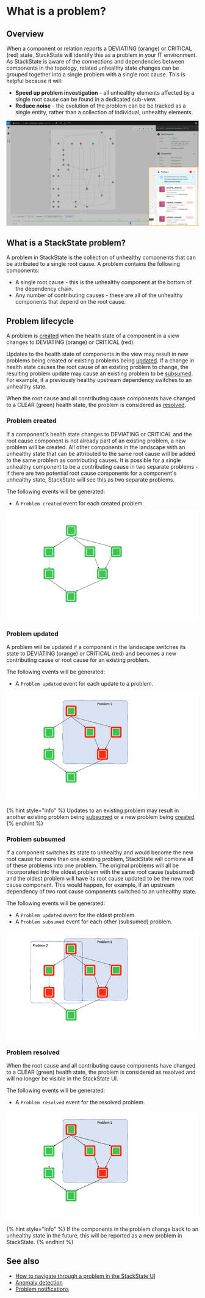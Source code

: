 # What is a problem?

## Overview

When a component or relation reports a DEVIATING \(orange\) or CRITICAL \(red\) state, StackState will identify this as a problem in your IT environment. As StackState is aware of the connections and dependencies between components in the topology, related unhealthy state changes can be grouped together into a single problem with a single root cause. This is helpful because it will:

* **Speed up problem investigation** - all unhealthy elements affected by a single root cause can be found in a dedicated sub-view.
* **Reduce noise** - the evolution of the problem can be be tracked as a single entity, rather than a collection of individual, unhealthy elements.

![Problems in View Details pane](../../.gitbook/assets/v45_problem_summary.png)

## What is a StackState problem?

A problem in StackState is the collection of unhealthy components that can be attributed to a single root cause. A problem contains the following components:

* A single root cause - this is the unhealthy component at the bottom of the dependency chain.
* Any number of contributing causes - these are all of the unhealthy components that depend on the root cause.

## Problem lifecycle

A problem is [created](#problem-created) when the health state of a component in a view changes to DEVIATING (orange) or CRITICAL (red).

Updates to the health state of components in the view may result in new problems being created or existing problems being [updated](#problem-updated). If a change in health state causes the root cause of an existing problem to change, the resulting problem update may cause an existing problem to be [subsumed](#problem-subsumed). For example, if a previously healthy upstream dependency switches to an unhealthy state.

When the root cause and all contributing cause components have changed to a CLEAR (green) health state, the problem is considered as [resolved](#problem-resolved).

### Problem created

If a component's health state changes to DEVIATING or CRITICAL and the root cause component is not already part of an existing problem, a new problem will be created. All other components in the landscape with an unhealthy state that can be attributed to the same root cause will be added to the same problem as contributing causes. It is possible for a single unhealthy component to be a contributing cause in two separate problems - if there are two potential root cause components for a component's unhealthy state, StackState will see this as two separate problems. 

The following events will be generated:

* A `Problem created` event for each created problem.

![Problem created](/.gitbook/assets/problem_created_animation.gif)

### Problem updated

A problem will be updated if a component in the landscape switches its state to DEVIATING (orange) or CRITICAL (red) and becomes a new contributing cause or root cause for an existing problem.

The following events will be generated:

* A `Problem updated` event for each update to a problem.

![Problem updated](/.gitbook/assets/problem_updated_animation.gif)

{% hint style="info" %}
Updates to an existing problem may result in another existing problem being [subsumed](#problem-subsumed) or a new problem being [created](#problem-created).
{% endhint %}

### Problem subsumed

If a component switches its state to unhealthy and would become the new root cause for more than one existing problem, StackState will combine all of these problems into one problem. The original problems will all be incorporated into the oldest problem with the same root cause \(subsumed\) and the oldest problem will have its root cause updated to be the new root cause component. This would happen, for example, if an upstream dependency of two root cause components switched to an unhealthy state.

The following events will be generated:

* A `Problem updated` event for the oldest problem.
* A `Problem subsumed` event for each other (subsumed) problem.

![Problem subsumed](/.gitbook/assets/problem_subsumed_animation.gif)

### Problem resolved

When the root cause and all contributing cause components have changed to a CLEAR \(green\) health state, the problem is considered as resolved and will no longer be visible in the StackState UI. 

The following events will be generated:

* A `Problem resolved` event for the resolved problem.

![Problem resolved](/.gitbook/assets/problem_resolved_animation2.gif)

{% hint style="info" %}
If the components in the problem change back to an unhealthy state in the future, this will be reported as a new problem in StackState.
{% endhint %}

## See also

* [How to navigate through a problem in the StackState UI](problem_investigation.md)
* [Anomaly detection](../concepts/anomaly-detection.md)
* [Problem notifications](problem_notifications.md)

